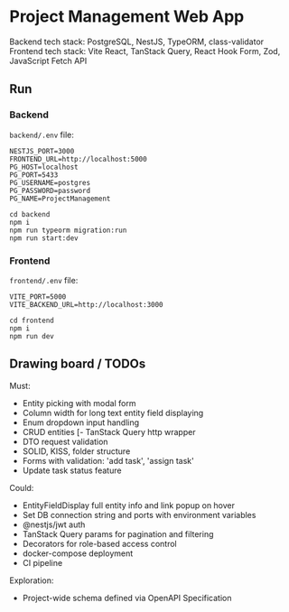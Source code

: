 # Project Management Web App

Backend tech stack: PostgreSQL, NestJS, TypeORM, class-validator
Frontend tech stack: Vite React, TanStack Query, React Hook Form, Zod, JavaScript Fetch API

## Run

### Backend

`backend/.env` file:
```
NESTJS_PORT=3000
FRONTEND_URL=http://localhost:5000
PG_HOST=localhost
PG_PORT=5433
PG_USERNAME=postgres
PG_PASSWORD=password
PG_NAME=ProjectManagement
```

```
cd backend
npm i
npm run typeorm migration:run
npm run start:dev
```

### Frontend

`frontend/.env` file:
```
VITE_PORT=5000
VITE_BACKEND_URL=http://localhost:3000
```

```
cd frontend
npm i
npm run dev
```

## Drawing board / TODOs

Must:
- Entity picking with modal form
- Column width for long text entity field displaying
- Enum dropdown input handling
- CRUD entities
[- TanStack Query http wrapper
- DTO request validation
- SOLID, KISS, folder structure
- Forms with validation: 'add task', 'assign task'
- Update task status feature

Could:
- EntityFieldDisplay full entity info and link popup on hover
- Set DB connection string and ports with environment variables
- @nestjs/jwt auth
- TanStack Query params for pagination and filtering
- Decorators for role-based access control
- docker-compose deployment
- CI pipeline

Exploration:
- Project-wide schema defined via OpenAPI Specification